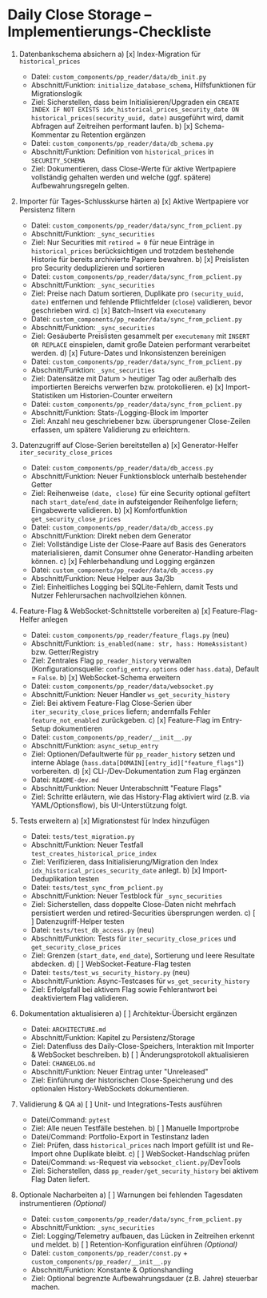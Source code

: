 # Daily Close Storage – Implementierungs-Checkliste

1. Datenbankschema absichern
   a) [x] Index-Migration für `historical_prices`
      - Datei: `custom_components/pp_reader/data/db_init.py`
      - Abschnitt/Funktion: `initialize_database_schema`, Hilfsfunktionen für Migrationslogik
      - Ziel: Sicherstellen, dass beim Initialisieren/Upgraden ein `CREATE INDEX IF NOT EXISTS idx_historical_prices_security_date ON historical_prices(security_uuid, date)` ausgeführt wird, damit Abfragen auf Zeitreihen performant laufen.
   b) [x] Schema-Kommentar zu Retention ergänzen
      - Datei: `custom_components/pp_reader/data/db_schema.py`
      - Abschnitt/Funktion: Definition von `historical_prices` in `SECURITY_SCHEMA`
      - Ziel: Dokumentieren, dass Close-Werte für aktive Wertpapiere vollständig gehalten werden und welche (ggf. spätere) Aufbewahrungsregeln gelten.

2. Importer für Tages-Schlusskurse härten
   a) [x] Aktive Wertpapiere vor Persistenz filtern
      - Datei: `custom_components/pp_reader/data/sync_from_pclient.py`
      - Abschnitt/Funktion: `_sync_securities`
      - Ziel: Nur Securities mit `retired = 0` für neue Einträge in `historical_prices` berücksichtigen und trotzdem bestehende Historie für bereits archivierte Papiere bewahren.
   b) [x] Preislisten pro Security deduplizieren und sortieren
      - Datei: `custom_components/pp_reader/data/sync_from_pclient.py`
      - Abschnitt/Funktion: `_sync_securities`
      - Ziel: Preise nach Datum sortieren, Duplikate pro `(security_uuid, date)` entfernen und fehlende Pflichtfelder (`close`) validieren, bevor geschrieben wird.
   c) [x] Batch-Insert via `executemany`
      - Datei: `custom_components/pp_reader/data/sync_from_pclient.py`
      - Abschnitt/Funktion: `_sync_securities`
      - Ziel: Gesäuberte Preislisten gesammelt per `executemany` mit `INSERT OR REPLACE` einspielen, damit große Dateien performant verarbeitet werden.
   d) [x] Future-Dates und Inkonsistenzen bereinigen
      - Datei: `custom_components/pp_reader/data/sync_from_pclient.py`
      - Abschnitt/Funktion: `_sync_securities`
      - Ziel: Datensätze mit Datum > heutiger Tag oder außerhalb des importierten Bereichs verwerfen bzw. protokollieren.
   e) [x] Import-Statistiken um Historien-Counter erweitern
      - Datei: `custom_components/pp_reader/data/sync_from_pclient.py`
      - Abschnitt/Funktion: Stats-/Logging-Block im Importer
      - Ziel: Anzahl neu geschriebener bzw. übersprungener Close-Zeilen erfassen, um spätere Validierung zu erleichtern.

3. Datenzugriff auf Close-Serien bereitstellen
   a) [x] Generator-Helfer `iter_security_close_prices`
      - Datei: `custom_components/pp_reader/data/db_access.py`
      - Abschnitt/Funktion: Neuer Funktionsblock unterhalb bestehender Getter
      - Ziel: Reihenweise `(date, close)` für eine Security optional gefiltert nach `start_date`/`end_date` in aufsteigender Reihenfolge liefern; Eingabewerte validieren.
   b) [x] Komfortfunktion `get_security_close_prices`
      - Datei: `custom_components/pp_reader/data/db_access.py`
      - Abschnitt/Funktion: Direkt neben dem Generator
      - Ziel: Vollständige Liste der Close-Paare auf Basis des Generators materialisieren, damit Consumer ohne Generator-Handling arbeiten können.
   c) [x] Fehlerbehandlung und Logging ergänzen
      - Datei: `custom_components/pp_reader/data/db_access.py`
      - Abschnitt/Funktion: Neue Helper aus 3a/3b
      - Ziel: Einheitliches Logging bei SQLite-Fehlern, damit Tests und Nutzer Fehlerursachen nachvollziehen können.

4. Feature-Flag & WebSocket-Schnittstelle vorbereiten
   a) [x] Feature-Flag-Helfer anlegen
      - Datei: `custom_components/pp_reader/feature_flags.py` (neu)
      - Abschnitt/Funktion: `is_enabled(name: str, hass: HomeAssistant)` bzw. Getter/Registry
      - Ziel: Zentrales Flag `pp_reader_history` verwalten (Konfigurationsquelle: `config_entry.options` oder `hass.data`), Default = `False`.
   b) [x] WebSocket-Schema erweitern
      - Datei: `custom_components/pp_reader/data/websocket.py`
      - Abschnitt/Funktion: Neuer Handler `ws_get_security_history`
      - Ziel: Bei aktivem Feature-Flag Close-Serien über `iter_security_close_prices` liefern; andernfalls Fehler `feature_not_enabled` zurückgeben.
   c) [x] Feature-Flag im Entry-Setup dokumentieren
      - Datei: `custom_components/pp_reader/__init__.py`
      - Abschnitt/Funktion: `async_setup_entry`
      - Ziel: Optionen/Defaultwerte für `pp_reader_history` setzen und interne Ablage (`hass.data[DOMAIN][entry_id]["feature_flags"]`) vorbereiten.
   d) [x] CLI-/Dev-Dokumentation zum Flag ergänzen
      - Datei: `README-dev.md`
      - Abschnitt/Funktion: Neuer Unterabschnitt "Feature Flags"
      - Ziel: Schritte erläutern, wie das History-Flag aktiviert wird (z.B. via YAML/Optionsflow), bis UI-Unterstützung folgt.

5. Tests erweitern
   a) [x] Migrationstest für Index hinzufügen
      - Datei: `tests/test_migration.py`
      - Abschnitt/Funktion: Neuer Testfall `test_creates_historical_price_index`
      - Ziel: Verifizieren, dass Initialisierung/Migration den Index `idx_historical_prices_security_date` anlegt.
   b) [x] Import-Deduplikation testen
      - Datei: `tests/test_sync_from_pclient.py`
      - Abschnitt/Funktion: Neuer Testblock für `_sync_securities`
      - Ziel: Sicherstellen, dass doppelte Close-Daten nicht mehrfach persistiert werden und retired-Securities übersprungen werden.
   c) [ ] Datenzugriff-Helper testen
      - Datei: `tests/test_db_access.py` (neu)
      - Abschnitt/Funktion: Tests für `iter_security_close_prices` und `get_security_close_prices`
      - Ziel: Grenzen (`start_date`, `end_date`), Sortierung und leere Resultate abdecken.
   d) [ ] WebSocket-Feature-Flag testen
      - Datei: `tests/test_ws_security_history.py` (neu)
      - Abschnitt/Funktion: Async-Testcases für `ws_get_security_history`
      - Ziel: Erfolgsfall bei aktivem Flag sowie Fehlerantwort bei deaktiviertem Flag validieren.

6. Dokumentation aktualisieren
   a) [ ] Architektur-Übersicht ergänzen
      - Datei: `ARCHITECTURE.md`
      - Abschnitt/Funktion: Kapitel zu Persistenz/Storage
      - Ziel: Datenfluss des Daily-Close-Speichers, Interaktion mit Importer & WebSocket beschreiben.
   b) [ ] Änderungsprotokoll aktualisieren
      - Datei: `CHANGELOG.md`
      - Abschnitt/Funktion: Neuer Eintrag unter "Unreleased"
      - Ziel: Einführung der historischen Close-Speicherung und des optionalen History-WebSockets dokumentieren.

7. Validierung & QA
   a) [ ] Unit- und Integrations-Tests ausführen
      - Datei/Command: `pytest`
      - Ziel: Alle neuen Testfälle bestehen.
   b) [ ] Manuelle Importprobe
      - Datei/Command: Portfolio-Export in Testinstanz laden
      - Ziel: Prüfen, dass `historical_prices` nach Import gefüllt ist und Re-Import ohne Duplikate bleibt.
   c) [ ] WebSocket-Handschlag prüfen
      - Datei/Command: `ws`-Request via `websocket_client.py`/DevTools
      - Ziel: Sicherstellen, dass `pp_reader/get_security_history` bei aktivem Flag Daten liefert.

8. Optionale Nacharbeiten
   a) [ ] Warnungen bei fehlenden Tagesdaten instrumentieren *(Optional)*
      - Datei: `custom_components/pp_reader/data/sync_from_pclient.py`
      - Abschnitt/Funktion: `_sync_securities`
      - Ziel: Logging/Telemetry aufbauen, das Lücken in Zeitreihen erkennt und meldet.
   b) [ ] Retention-Konfiguration einführen *(Optional)*
      - Datei: `custom_components/pp_reader/const.py` + `custom_components/pp_reader/__init__.py`
      - Abschnitt/Funktion: Konstante & Optionshandling
      - Ziel: Optional begrenzte Aufbewahrungsdauer (z.B. Jahre) steuerbar machen.

